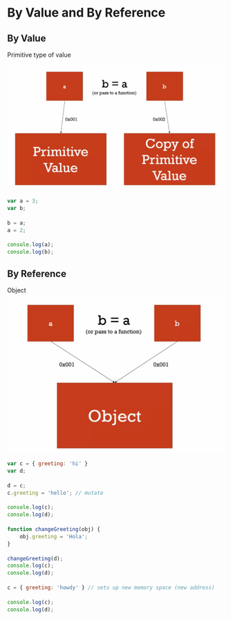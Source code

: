 # By Value and By Reference

## By Value

Primitive type of value

![](/assets/by_value_01.png)

```javascript
var a = 3;
var b;

b = a;
a = 2;

console.log(a);
console.log(b);
```

## By Reference

Object![](/assets/by_reference_01.png)

```javascript
var c = { greeting: 'hi' }
var d;

d = c;
c.greeting = 'hello'; // mutate

console.log(c);
console.log(d);

function changeGreeting(obj) {
    obj.greeting = 'Hola';
}

changeGreeting(d);
console.log(c);
console.log(d);

c = { greeting: 'howdy' } // sets up new memory space (new address)

console.log(c);
console.log(d);


```



